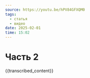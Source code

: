 ```yaml
---
source: https://youtu.be/hPV84GFXQM0
tags:
  - статья
  - видео
date: 2025-02-01
time: 15:02
---
```


# Часть 2

{{transcribed_content}}
